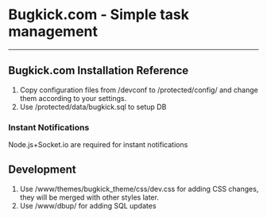 # Bugkick.com - Simple task management

----------

## Bugkick.com Installation Reference

1. Copy configuration files from /devconf to /protected/config/ and change them according to your settings.
2. Use /protected/data/bugkick.sql to setup DB

### Instant Notifications

Node.js+Socket.io are required for instant notifications

## Development

1. Use /www/themes/bugkick_theme/css/dev.css for adding CSS changes, they will be merged with other styles later.
2. Use /www/dbup/ for adding SQL updates